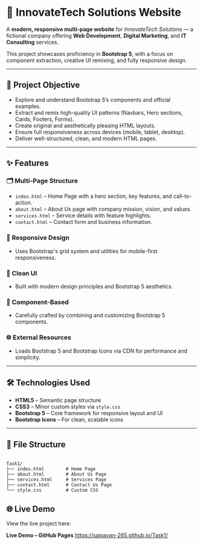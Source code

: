 
# 🚀 InnovateTech Solutions Website

A **modern, responsive multi-page website** for *InnovateTech Solutions* — a fictional company offering **Web Development**, **Digital Marketing**, and **IT Consulting** services.

This project showcases proficiency in **Bootstrap 5**, with a focus on component extraction, creative UI remixing, and fully responsive design.

---

## 🎯 Project Objective

- Explore and understand Bootstrap 5’s components and official examples.
- Extract and remix high-quality UI patterns (Navbars, Hero sections, Cards, Footers, Forms).
- Create original and aesthetically pleasing HTML layouts.
- Ensure full responsiveness across devices (mobile, tablet, desktop).
- Deliver well-structured, clean, and modern HTML pages.

---

## ✨ Features

### 🗂️ Multi-Page Structure

- `index.html` – Home Page with a hero section, key features, and call-to-action.
- `about.html` – About Us page with company mission, vision, and values.
- `services.html` – Service details with feature highlights.
- `contact.html` – Contact form and business information.

### 📱 Responsive Design

- Uses Bootstrap's grid system and utilities for mobile-first responsiveness.

### 🎨 Clean UI

- Built with modern design principles and Bootstrap 5 aesthetics.

### 🧩 Component-Based

- Carefully crafted by combining and customizing Bootstrap 5 components.

### 🌐 External Resources

- Loads Bootstrap 5 and Bootstrap Icons via CDN for performance and simplicity.

---

## 🛠️ Technologies Used

- **HTML5** – Semantic page structure  
- **CSS3** – Minor custom styles via `style.css`  
- **Bootstrap 5** – Core framework for responsive layout and UI  
- **Bootstrap Icons** – For clean, scalable icons  

---

## 📁 File Structure

```

Task1/
├── index.html        # Home Page
├── about.html        # About Us Page
├── services.html     # Services Page
├── contact.html      # Contact Us Page
└── style.css         # Custom CSS

````
## 🌐 Live Demo

View the live project here:

**Live Demo – GitHub Pages** https://saipavan-265.github.io/Task1/

